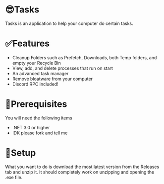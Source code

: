 # 😎Tasks

Tasks is an application to help your computer do certain tasks.


# ✅Features

- Cleanup Folders such as Prefetch, Downloads, both Temp folders, and empty your Recycle Bin
- View, add, and delete processes that run on start
- An advanced task manager 
- Remove bloatware from your computer
- Discord RPC included!

# 🦺Prerequisites

You will need the following items

- .NET 3.0 or higher
- IDK please fork and tell me 

# 🎁Setup

What you want to do is download the most latest version from the Releases tab and unzip it. It should completely work on unzipping and opening the .exe file.
